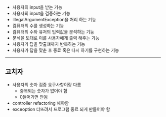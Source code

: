 - 사용자의 input을 받는 기능
- 사용자의 input을 검증하는 기능
- IllegalArgumentException을 처리 하는 기능
- 컴퓨터의 수를 생성하는 기능
- 컴퓨터의 수와 유저의 입력값을 분석하는 기능
- 분석을 토대로 이를 사용자애개 출력 해주는 기능
- 사용자가 답을 맞출떄까지 반복하는 기능
- 사용자가 답을 맞춘 후 종료 혹은 다시 하기를 구현하는 기능
---------
고치자
----
- 사용자의 숫자 검증 요구사항이랑 다름
  - 중복되는 숫자가 없어야 함
  - 0들어가면 안됨
- controller refactoring 해야함
- exceoption 터뜨려서 프로그램 종료 되게 만들어야 함